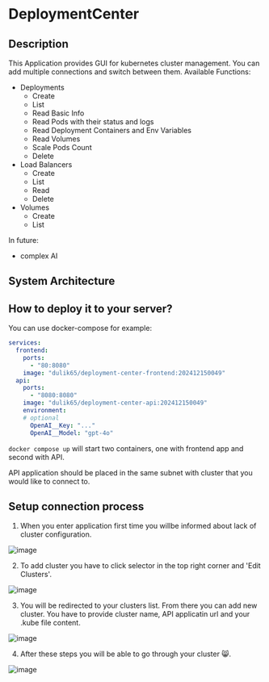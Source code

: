 # DeploymentCenter

## Description
This Application provides GUI for kubernetes cluster management. You can add multiple connections and switch between them.
Available Functions:
- Deployments
  - Create
  - List
  - Read Basic Info
  - Read Pods with their status and logs
  - Read Deployment Containers and Env Variables
  - Read Volumes
  - Scale Pods Count
  - Delete
- Load Balancers
  - Create
  - List
  - Read
  - Delete
- Volumes
  - Create
  - List

In future:
- complex AI

## System Architecture

## How to deploy it to your server?

You can use docker-compose for example:
```YAML
services:
  frontend:
    ports:
      - "80:8080"
    image: "dulik65/deployment-center-frontend:202412150049"
  api:
    ports:
      - "8080:8080"
    image: "dulik65/deployment-center-api:202412150049"
    environment:
    # optional
      OpenAI__Key: "..."
      OpenAI__Model: "gpt-4o"
```
`docker compose up` will start two containers, one with frontend app and second with API.

API application should be placed in the same subnet with cluster that you would like to connect to.

## Setup connection process
1. When you enter application first time you willbe informed about lack of cluster configuration.

![image](https://github.com/user-attachments/assets/55d32743-4543-4fde-8156-6b703fe0052f)

2. To add cluster you have to click selector in the top right corner and 'Edit Clusters'.

![image](https://github.com/user-attachments/assets/d421889c-976a-46f2-872a-11137ee2d7c9)

3. You will be redirected to your clusters list. From there you can add new cluster. You have to provide cluster name, API applicatin url and your .kube file content.

![image](https://github.com/user-attachments/assets/a439b197-5f0f-4360-ad3c-e25848867625)

4. After these steps you will be able to go through your cluster 😸.

![image](https://github.com/user-attachments/assets/8a31c80e-bc40-4ba7-a079-0b91e40ef05b)



